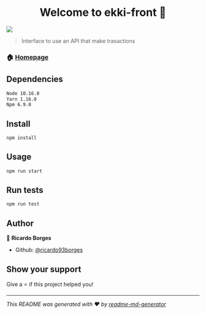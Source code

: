 <h1 align="center">Welcome to ekki-front 👋</h1>
<p>
  <img src="https://img.shields.io/badge/version-0.1.0-blue.svg?cacheSeconds=2592000" />
</p>

> Interface to use an API that make trasactions

### 🏠 [Homepage](https://ekki-ricardo-borges.herokuapp.com)


## Dependencies

```sh
Node 10.16.0
Yarn 1.16.0
Npm 6.9.0
```

## Install

```sh
npm install
```

## Usage

```sh
npm run start
```

## Run tests

```sh
npm run test
```

## Author

👤 **Ricardo Borges**

* Github: [@ricardo93borges](https://github.com/ricardo93borges)

## Show your support

Give a ⭐️ if this project helped you!

***
_This README was generated with ❤️ by [readme-md-generator](https://github.com/kefranabg/readme-md-generator)_
